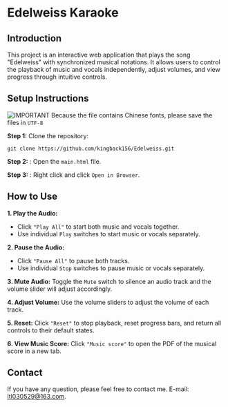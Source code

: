 # Edelweiss Karaoke
## Introduction
This project is an interactive web application that plays the song "Edelweiss" with synchronized musical notations. It allows users to control the playback of music and vocals independently, adjust volumes, and view progress through intuitive controls.

## Setup Instructions
![IMPORTANT](https://img.shields.io/badge/IMPORTANT-red) Because the file contains Chinese fonts, please save the files in `UTF-8`

**Step 1:** Clone the repository:
```
git clone https://github.com/kingback156/Edelweiss.git
```
**Step 2:** : Open the `main.html` file.

**Step 3:** : Right click and click `Open in Browser`.

## How to Use
**1. Play the Audio:**
- Click `"Play All"` to start both music and vocals together.
- Use individual `Play` switches to start music or vocals separately.
  
**2. Pause the Audio:**
- Click `"Pause All"` to pause both tracks.
- Use individual `Stop` switches to pause music or vocals separately.
  
**3. Mute Audio:** Toggle the `Mute` switch to silence an audio track and the volume slider will adjust accordingly.

**4. Adjust Volume:** Use the volume sliders to adjust the volume of each track.

**5. Reset:** Click `"Reset"` to stop playback, reset progress bars, and return all controls to their default states.

**6. View Music Score:** Click `"Music score"` to open the PDF of the musical score in a new tab.

## Contact
If you have any question, please feel free to contact me. E-mail: ltl030529@163.com.
